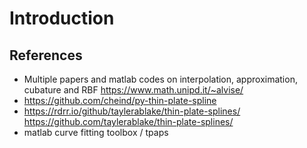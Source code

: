 # Introduction

## References

 * Multiple papers and matlab codes on interpolation, approximation, cubature and RBF https://www.math.unipd.it/~alvise/
 * https://github.com/cheind/py-thin-plate-spline
 * https://rdrr.io/github/taylerablake/thin-plate-splines/ https://github.com/taylerablake/thin-plate-splines/
 * matlab curve fitting toolbox / tpaps
